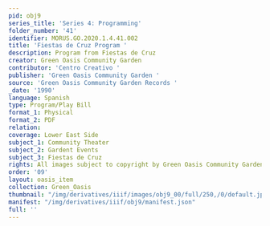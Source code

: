 ```yaml
---
pid: obj9
series_title: 'Series 4: Programming'
folder_number: '41'
identifier: MORUS.GO.2020.1.4.41.002
title: 'Fiestas de Cruz Program '
description: Program from Fiestas de Cruz
creator: Green Oasis Community Garden
contributor: 'Centro Creativo '
publisher: 'Green Oasis Community Garden '
source: 'Green Oasis Community Garden Records '
_date: '1990'
language: Spanish
type: Program/Play Bill
format_1: Physical
format_2: PDF
relation:
coverage: Lower East Side
subject_1: Community Theater
subject_2: Gardent Events
subject_3: Fiestas de Cruz
rights: All images subject to copyright by Green Oasis Community Garden, Inc.
order: '09'
layout: oasis_item
collection: Green_Oasis
thumbnail: "/img/derivatives/iiif/images/obj9_00/full/250,/0/default.jpg"
manifest: "/img/derivatives/iiif/obj9/manifest.json"
full: ''
---
```

